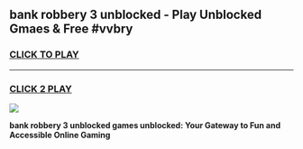 
## bank robbery 3 unblocked - Play Unblocked Gmaes & Free #vvbry
<h3>
<a href="https://news.freeplayer.one?title=bank_robbery_3_unblocked&ref=27F">CLICK TO PLAY</a></h3>
<hr>

<h3>
<a href="https://news.freeplayer.one?title=bank_robbery_3_unblocked&ref=27F">CLICK 2 PLAY</a>
  
</h3>

<a href="https://news.freeplayer.one?title=bank_robbery_3_unblocked&ref=27F/"><img src="https://clearcache.store/games.png"></a>


**bank robbery 3 unblocked games unblocked: Your Gateway to Fun and Accessible Online Gaming**
